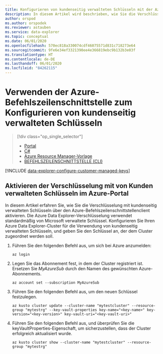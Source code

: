 ```yaml
---
title: Konfigurieren von kundenseitig verwalteten Schlüsseln mit der Azure-Befehlszeilenschnittstelle
description: In diesem Artikel wird beschrieben, wie Sie die Verschlüsselung mit kundenseitig verwalteten Schlüsseln für Ihre Daten in Azure Data Explorer mithilfe der Azure-Befehlszeilenschnittstelle konfigurieren.
author: orspod
ms.author: orspodek
ms.reviewer: astauben
ms.service: data-explorer
ms.topic: conceptual
ms.date: 06/01/2020
ms.openlocfilehash: 570ec818a330074cdf46075571d831c718273e64
ms.sourcegitcommit: 9fe6e34ef3321390ee4e366819ebc9b132b3e03f
ms.translationtype: HT
ms.contentlocale: de-DE
ms.lasthandoff: 06/01/2020
ms.locfileid: "84262115"
---
```

# <a name="configure-customer-managed-keys-using-azure-cli"></a>Verwenden der Azure-Befehlszeilenschnittstelle zum Konfigurieren von kundenseitig verwalteten Schlüsseln

> [!div class="op_single_selector"]
> * [Portal](customer-managed-keys-portal.md)
> * [C#](customer-managed-keys-csharp.md)
> * [Azure Resource Manager-Vorlage](customer-managed-keys-resource-manager.md)
> * [BEFEHLSZEILENSCHNITTSTELLE (CLI)](customer-managed-keys-cli.md)

[!INCLUDE [data-explorer-configure-customer-managed-keys](includes/data-explorer-configure-customer-managed-keys.md)]

## <a name="enable-encryption-with-customer-managed-keys-in-the-azure-portal"></a>Aktivieren der Verschlüsselung mit von Kunden verwalteten Schlüsseln im Azure-Portal

In diesem Artikel erfahren Sie, wie Sie die Verschlüsselung mit kundenseitig verwalteten Schlüsseln über den Azure-Befehlszeilenschnittstellenclient aktivieren. Die Azure Data Explorer-Verschlüsselung verwendet standardmäßig von Microsoft verwaltete Schlüssel. Konfigurieren Sie Ihren Azure Data Explorer-Cluster für die Verwendung von kundenseitig verwalteten Schlüsseln, und geben Sie den Schlüssel an, der dem Cluster zugeordnet werden soll.

1. Führen Sie den folgenden Befehl aus, um sich bei Azure anzumelden:

    ```azurecli-interactive
    az login
    ```

1. Legen Sie das Abonnement fest, in dem der Cluster registriert ist. Ersetzen Sie *MyAzureSub* durch den Namen des gewünschten Azure-Abonnements.

    ```azurecli-interactive
    az account set --subscription MyAzureSub
    ```

1. Führen Sie den folgenden Befehl aus, um den neuen Schlüssel festzulegen.
    ```azurecli-interactive
    az kusto cluster update --cluster-name "mytestcluster" --resource-group "mytestrg" --key-vault-properties key-name="<key-name>" key-version="<key-version>" key-vault-uri="<key-vault-uri>"
    ```
1. Führen Sie den folgenden Befehl aus, und überprüfen Sie die keyVaultProperties-Eigenschaft, um sicherzustellen, dass der Cluster erfolgreich aktualisiert wurde.

    ```azurecli-interactive
    az kusto cluster show --cluster-name "mytestcluster" --resource-group "mytestrg"
    ```

